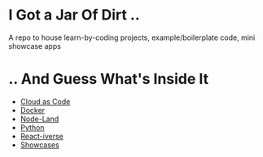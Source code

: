 <!-- @format -->

# I Got a Jar Of Dirt ..

A repo to house learn-by-coding projects, example/boilerplate code, mini showcase apps

# .. And Guess What's Inside It

-  [Cloud as Code](cloud-as-code/)
-  [Docker](docker/)
-  [Node-Land](node-land/)
-  [Python](python/)
-  [React-iverse](reactiverse/)
-  [Showcases](showcases/)
